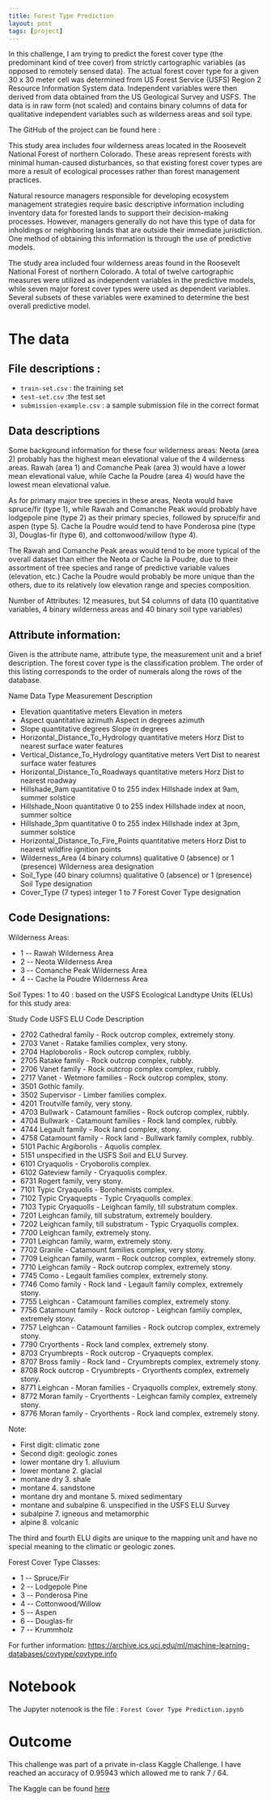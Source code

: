 ```yaml
---
title: Forest Type Prediction
layout: post
tags: [project]
---
```


In this challenge, I am trying to predict the forest cover type (the predominant kind of tree cover) from strictly cartographic variables (as opposed to remotely sensed data). The actual forest cover type for a given 30 x 30 meter cell was determined from US Forest Service (USFS) Region 2 Resource Information System data. Independent variables were then derived from data obtained from the US Geological Survey and USFS. The data is in raw form (not scaled) and contains binary columns of data for qualitative independent variables such as wilderness areas and soil type.

The GitHub of the project can be found here :

<div class="github-card" data-github="maelfabien/Forest-Cover-Type-Challenge" data-width="100%" data-height="" data-theme="default"></div>
<script src="//cdn.jsdelivr.net/github-cards/latest/widget.js"></script>

This study area includes four wilderness areas located in the Roosevelt National Forest of northern Colorado. These areas represent forests with minimal human-caused disturbances, so that existing forest cover types are more a result of ecological processes rather than forest management practices.

Natural resource managers responsible for developing ecosystem management strategies require basic descriptive information including inventory data for forested lands to support their decision-making processes. However, managers generally do not have this type of data for inholdings or neighboring lands that are outside their immediate jurisdiction. One method of obtaining this information is through the use of predictive models.

The study area included four wilderness areas found in the Roosevelt National Forest of northern Colorado. A total of twelve cartographic measures were utilized as independent variables in the predictive models, while seven major forest cover types were used as dependent variables. Several subsets of these variables were examined to determine the best overall predictive model.

# The data

## File descriptions :

- `train-set.csv` : the training set
- `test-set.csv` :the test set
- `submission-example.csv` : a sample submission file in the correct format

## Data descriptions

Some background information for these four wilderness areas: Neota (area 2) probably has the highest mean elevational value of the 4 wilderness areas. Rawah (area 1) and Comanche Peak (area 3) would have a lower mean elevational value, while Cache la Poudre (area 4) would have the lowest mean elevational value.

As for primary major tree species in these areas, Neota would have spruce/fir (type 1), while Rawah and Comanche Peak would probably have lodgepole pine (type 2) as their primary species, followed by spruce/fir and aspen (type 5). Cache la Poudre would tend to have Ponderosa pine (type 3), Douglas-fir (type 6), and cottonwood/willow (type 4).

The Rawah and Comanche Peak areas would tend to be more typical of the overall dataset than either the Neota or Cache la Poudre, due to their assortment of tree species and range of predictive variable values (elevation, etc.) Cache la Poudre would probably be more unique than the others, due to its relatively low elevation range and species composition.

Number of Attributes: 12 measures, but 54 columns of data (10 quantitative variables, 4 binary wilderness areas and 40 binary soil type variables)

## Attribute information:

Given is the attribute name, attribute type, the measurement unit and a brief description. The forest cover type is the classification problem. The order of this listing corresponds to the order of numerals along the rows of the database.

Name Data Type Measurement Description

- Elevation quantitative meters Elevation in meters
- Aspect quantitative azimuth Aspect in degrees azimuth
- Slope quantitative degrees Slope in degrees
- Horizontal_Distance_To_Hydrology quantitative meters Horz Dist to nearest surface water features
- Vertical_Distance_To_Hydrology quantitative meters Vert Dist to nearest surface water features
- Horizontal_Distance_To_Roadways quantitative meters Horz Dist to nearest roadway
- Hillshade_9am quantitative 0 to 255 index Hillshade index at 9am, summer solstice
- Hillshade_Noon quantitative 0 to 255 index Hillshade index at noon, summer soltice
- Hillshade_3pm quantitative 0 to 255 index Hillshade index at 3pm, summer solstice
- Horizontal_Distance_To_Fire_Points quantitative meters Horz Dist to nearest wildfire ignition points
- Wilderness_Area (4 binary columns) qualitative 0 (absence) or 1 (presence) Wilderness area designation
- Soil_Type (40 binary columns) qualitative 0 (absence) or 1 (presence) Soil Type designation
- Cover_Type (7 types) integer 1 to 7 Forest Cover Type designation


## Code Designations:

Wilderness Areas:

- 1 -- Rawah Wilderness Area
- 2 -- Neota Wilderness Area
- 3 -- Comanche Peak Wilderness Area
- 4 -- Cache la Poudre Wilderness Area

Soil Types: 1 to 40 : based on the USFS Ecological Landtype Units (ELUs) for this study area:

Study Code USFS ELU Code Description

- 2702 Cathedral family - Rock outcrop complex, extremely stony.
- 2703 Vanet - Ratake families complex, very stony.
- 2704 Haploborolis - Rock outcrop complex, rubbly.
- 2705 Ratake family - Rock outcrop complex, rubbly.
- 2706 Vanet family - Rock outcrop complex complex, rubbly.
- 2717 Vanet - Wetmore families - Rock outcrop complex, stony.
- 3501 Gothic family.
- 3502 Supervisor - Limber families complex.
- 4201 Troutville family, very stony.
- 4703 Bullwark - Catamount families - Rock outcrop complex, rubbly.
- 4704 Bullwark - Catamount families - Rock land complex, rubbly.
- 4744 Legault family - Rock land complex, stony.
- 4758 Catamount family - Rock land - Bullwark family complex, rubbly.
- 5101 Pachic Argiborolis - Aquolis complex.
- 5151 unspecified in the USFS Soil and ELU Survey.
- 6101 Cryaquolis - Cryoborolis complex.
- 6102 Gateview family - Cryaquolis complex.
- 6731 Rogert family, very stony.
- 7101 Typic Cryaquolis - Borohemists complex.
- 7102 Typic Cryaquepts - Typic Cryaquolls complex.
- 7103 Typic Cryaquolls - Leighcan family, till substratum complex.
- 7201 Leighcan family, till substratum, extremely bouldery.
- 7202 Leighcan family, till substratum - Typic Cryaquolls complex.
- 7700 Leighcan family, extremely stony.
- 7701 Leighcan family, warm, extremely stony.
- 7702 Granile - Catamount families complex, very stony.
- 7709 Leighcan family, warm - Rock outcrop complex, extremely stony.
- 7710 Leighcan family - Rock outcrop complex, extremely stony.
- 7745 Como - Legault families complex, extremely stony.
- 7746 Como family - Rock land - Legault family complex, extremely stony.
- 7755 Leighcan - Catamount families complex, extremely stony.
- 7756 Catamount family - Rock outcrop - Leighcan family complex, extremely stony.
- 7757 Leighcan - Catamount families - Rock outcrop complex, extremely stony.
- 7790 Cryorthents - Rock land complex, extremely stony.
- 8703 Cryumbrepts - Rock outcrop - Cryaquepts complex.
- 8707 Bross family - Rock land - Cryumbrepts complex, extremely stony.
- 8708 Rock outcrop - Cryumbrepts - Cryorthents complex, extremely stony.
- 8771 Leighcan - Moran families - Cryaquolls complex, extremely stony.
- 8772 Moran family - Cryorthents - Leighcan family complex, extremely stony.
- 8776 Moran family - Cryorthents - Rock land complex, extremely stony.

Note: 
- First digit: climatic zone 
- Second digit: geologic zones
- lower montane dry 1. alluvium
- lower montane 2. glacial
- montane dry 3. shale
- montane 4. sandstone
- montane dry and montane 5. mixed sedimentary
- montane and subalpine 6. unspecified in the USFS ELU Survey
- subalpine 7. igneous and metamorphic
- alpine 8. volcanic

The third and fourth ELU digits are unique to the mapping unit and have no special meaning to the climatic or geologic zones.

Forest Cover Type Classes:

- 1 -- Spruce/Fir
- 2 -- Lodgepole Pine
- 3 -- Ponderosa Pine
- 4 -- Cottonwood/Willow
- 5 -- Aspen
- 6 -- Douglas-fir
- 7 -- Krummholz

For further information: https://archive.ics.uci.edu/ml/machine-learning-databases/covtype/covtype.info

# Notebook
The Jupyter notenook is the file : `Forest Cover Type Prediction.ipynb`

# Outcome
This challenge was part of a private in-class Kaggle Challenge. I have reached an accuracy of 0.95943 which allowed me to rank 7 / 64.

The Kaggle can be found [here](https://www.kaggle.com/c/sd701-cover-type-prediction-of-forests/leaderboard)
